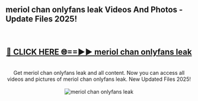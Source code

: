 <h2>meriol chan onlyfans leak Videos And Photos - Update Files 2025!</h2>
<br>
<div align="center">
<h2><a href="https://linkcuts.com/hfmhzwbr" rel="nofollow">🔴 CLICK HERE 🌐==►► meriol chan onlyfans leak</a></h2>
<br>
Get meriol chan onlyfans leak and all content. Now you can access all videos and pictures of meriol chan onlyfans leak. New Updated Files 2025!
<br>
<br>
<a href="https://linkcuts.com/hfmhzwbr" rel="nofollow" data-target="animated-image.originalLink"><img src="https://i.ibb.co.com/WyWwxjT/player-gif2.gif" alt="meriol chan onlyfans leak" style="max-width: 100%; display: inline-block;" data-target="animated-image.originalImage"></a>
</div>
<br>